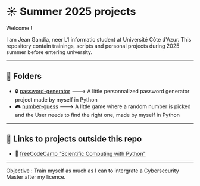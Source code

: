 # ☀️ Summer 2025 projects

Welcome !

I am Jean Gandia, neer L1 informatic student at Université Côte d'Azur.
This repository contain trainings, scripts and personal projects during 2025 summer before entering university.

---

## 📁 Folders

- 🔒 [password-generator](https://github.com/Jinzug/summer-projects-2025/tree/main/password-generator) ---> A little personnalized password generator project made by myself in Python
- 🎮 [number-guess](https://github.com/Jinzug/summer-projects-2025/tree/main/number-guess) ---> A little game where a random number is picked and the User needs to find the right one, made by myself in Python

---

## 🔗 Links to projects outside this repo

- 📜 [freeCodeCamp "Scientific Computing with Python"](https://github.com/Jinzug/certifications/tree/main/freeCodeCamp/Scientific%20Computing%20with%20Python)

---

Objective : Train myself as much as I can to intergrate a Cybersecurity Master after my licence.